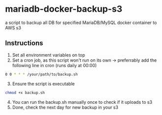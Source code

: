 # mariadb-docker-backup-s3
a script to backup all DB for specified MariaDB/MySQL docker container to AWS s3

## Instructions
1. Set all environment variables on top
2. Set a cron job, as this script won't run on its own -> preferrably add the following line in cron (runs daily at 00:00)
```bash
0 0 * * * /your/path/to/backup.sh
```
3. Ensure the script is executable
```bash
chmod +x backup.sh
```
4. You can run the backup.sh manually once to check if it uploads to s3
5. Done, check the next day for new backup in your s3
